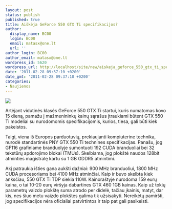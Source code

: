 ```yaml
---
layout: post
status: publish
published: true
title: Aiškėja GeForce 550 GTX Ti specifikacijos?
author:
  display_name: BC00
  login: BC00
  email: matasx@one.lt
  url: ''
author_login: BC00
author_email: matasx@one.lt
wordpress_id: 5620
wordpress_url: http://localhost/site/new/aiskeja_geforce_550_gtx_ti_specifikacijos/
date: '2011-02-28 09:37:10 +0200'
date_gmt: '2011-02-28 09:37:10 +0200'
categories:
- Naujienos
---
```

<div class="imgright"><img src="http://technews.lt/upload/PNY GTX 550 Ti.jpg"  /></div>
<p>Artėjant vidutinės klasės GeForce 550 GTX Ti startui, kuris numatomas kovo 15 dieną, pamažu į mažmenininkų kainų sąrašus įtraukiami būtent GTX 550 Ti modeliai su nurodomomis specifikacijomis, kurios, tiesa, gali būti kiek pakeistos.</p>
<p>Taigi, viena iš Europos parduotuvių, prekiaujanti kompiuterine technika, nurodė standartinės PNY GTX 550 Ti technines specifikacijas. Panašu, jog GF116 grafiniame branduolyje sumontuoti 192 CUDA branduoliai bei 32 tekstūrų apdorojimo blokai (TMUs). Skelbiama, jog plokštė naudos 128bit atminties magistralę kartu su 1 GB GDDR5 atmintimi. </p>
<p>Akį patraukia išties gana aukšti dažniai: 900 MHz branduoliui, 1800 MHz CUDA procesoriams bei 4100 MHz atminčiai. Kaip ir buvo skelbta kiek anksčiau, 550 GTX Ti TDP siekia 110W. Kainoraštyje nurodoma 159 eurų kaina, o tai 10-20 eurų viršyja dabartines GTX 460 1GB kainas. Kaip už tokių parametrų vaizdo plokštę suma atrodo per didelė, tačiau įkainis, matyt, dar kis, nes šiuo metu vaizdo plokštes galima tik užsisakyti. Nereikėtų pamiršti, jog specifikacijos nėra oficialiai patvirtintos ir taip pat gali pasikeisti.</p>
